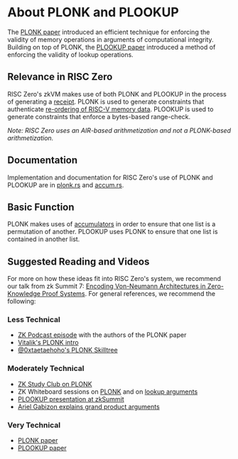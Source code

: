 # About PLONK and PLOOKUP

The [PLONK paper](https://eprint.iacr.org/2019/953) introduced an efficient technique for enforcing the validity of memory operations in arguments of computational integrity.
Building on top of PLONK, the [PLOOKUP paper](https://eprint.iacr.org/2020/315.pdf) introduced a method of enforcing the validity of lookup operations.

## Relevance in RISC Zero

RISC Zero's zkVM makes use of both PLONK and PLOOKUP in the process of generating a [receipt].
PLONK is used to generate constraints that authenticate [re-ordering of RISC-V memory data](https://www.youtube.com/watch?v=dYuEPvRLwLo&list=PLcPzhUaCxlCiLk_VjLUNbmfb2mB1Y_N9N&index=6).
PLOOKUP is used to generate constraints that enforce a bytes-based range-check.

_Note: RISC Zero uses an AIR-based arithmetization and not a PLONK-based arithmetization._

## Documentation

Implementation and documentation for RISC Zero's use of PLONK and PLOOKUP are in [plonk.rs](https://github.com/risc0/risc0/blob/3d00debce414f96353b8295720be21029ca63347/risc0/zkvm/src/prove/plonk.rs) and [accum.rs](https://github.com/risc0/risc0/blob/3d00debce414f96353b8295720be21029ca63347/risc0/zkp/src/prove/accum.rs).

## Basic Function

PLONK makes uses of [accumulators](https://hackmd.io/@relgabizon/ByFgSDA7D) in order to ensure that one list is a permutation of another.
PLOOKUP uses PLONK to ensure that one list is contained in another list.

## Suggested Reading and Videos

For more on how these ideas fit into RISC Zero's system, we recommend our talk from zk Summit 7: [Encoding Von-Neumann Architectures in Zero-Knowledge Proof Systems](https://www.youtube.com/watch?v=od033ugtlYQ&list=PLcPzhUaCxlCgCvzkkaBWzVuHdBRsTNxj1&index=7).
For general references, we recommend the following:

### Less Technical

- [ZK Podcast episode](https://www.youtube.com/watch?v=n6_nicI4ckM&t=2629s) with the authors of the PLONK paper
- [Vitalik's PLONK intro](https://vitalik.eth.limo/general/2019/09/22/plonk.html)
- [@0xtaetaehoho's PLONK Skilltree](https://twitter.com/0xtaetaehoho/status/1618979438913527814)

### Moderately Technical

- [ZK Study Club on PLONK](https://www.youtube.com/watch?v=NqrVcDuQ8hM)
- ZK Whiteboard sessions on [PLONK](https://zkhack.dev/whiteboard/module-five/) and on [lookup arguments](https://zkhack.dev/whiteboard/module-six/)
- [PLOOKUP presentation at zkSummit](https://www.youtube.com/watch?v=Vdlc1CmRYRY)
- [Ariel Gabizon explains grand product arguments](https://hackmd.io/@relgabizon/ByFgSDA7D)

### Very Technical

- [PLONK paper](https://eprint.iacr.org/2019/953)
- [PLOOKUP paper](https://eprint.iacr.org/2020/315.pdf)

[receipt]: https://docs.rs/risc0-zkvm/*/risc0_zkvm/struct.Receipt.html
